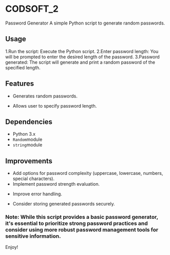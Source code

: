 # CODSOFT_2
Password Generator
A simple Python script to generate random passwords.

## Usage
1.Run the script: Execute the Python script.
2.Enter password length: You will be prompted to enter the desired length of the password.
3.Password generated: The script will generate and print a random password of the specified length.

## Features
+ Generates random passwords.
- Allows user to specify password length.

## Dependencies
+ Python 3.x
+ `Random`module
+ `string`module

## Improvements
+ Add options for password complexity (uppercase, lowercase, numbers, special characters).
+ Implement password strength evaluation.
- Improve error handling.
+ Consider storing generated passwords securely.

### Note: While this script provides a basic password generator, it's essential to prioritize strong password practices and consider using more robust password management tools for sensitive information.
           
Enjoy!
